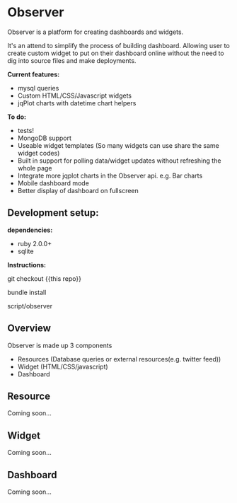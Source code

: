 Observer
============

Observer is a platform for creating dashboards and widgets.

It's an attend to simplify the process of building dashboard.
Allowing user to create custom widget to put on their dashboard online without the need to dig into source files and make deployments.

__Current features:__
- mysql queries
- Custom HTML/CSS/Javascript widgets
- jqPlot charts with datetime chart helpers

__To do:__
- tests!
- MongoDB support
- Useable widget templates (So many widgets can use share the same widget codes)
- Built in support for polling data/widget updates without refreshing the whole page
- Integrate more jqplot charts in the Observer api. e.g. Bar charts
- Mobile dashboard mode
- Better display of dashboard on fullscreen

Development setup:
--
__dependencies:__
- ruby 2.0.0+
- sqlite

__Instructions:__

git checkout {{this repo}}

bundle install

script/observer


Overview
--

Observer is made up 3 components
- Resources (Database queries or external resources(e.g. twitter feed))
- Widget (HTML/CSS/javascript)
- Dashboard

Resource
---
Coming soon...

Widget
--
Coming soon...

Dashboard
--
Coming soon...


